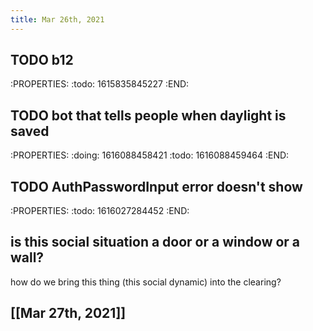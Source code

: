 ```yaml
---
title: Mar 26th, 2021
---
```


## TODO b12
:PROPERTIES:
:todo: 1615835845227
:END:
## TODO bot that tells people when daylight is saved
:PROPERTIES:
:doing: 1616088458421
:todo: 1616088459464
:END:
## TODO AuthPasswordInput error doesn't show
:PROPERTIES:
:todo: 1616027284452
:END:
## is this social situation a door or a window or a wall? 
how do we bring this thing (this social dynamic) into the clearing?
## [[Mar 27th, 2021]]
